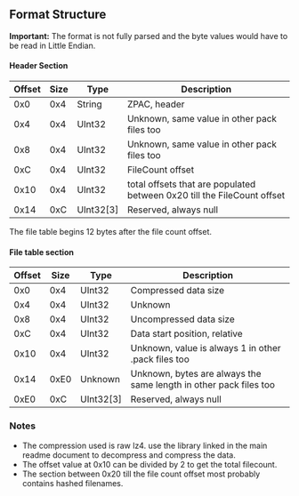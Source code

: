 ## Format Structure

**Important:** The format is not fully parsed and the byte values would have to be read in Little Endian.

#### Header Section
| Offset | Size | Type | Description |
| --- | --- | --- | --- |
| 0x0 | 0x4  | String | ZPAC, header |
| 0x4 | 0x4 | UInt32 | Unknown, same value in other pack files too |
| 0x8 | 0x4 | UInt32 | Unknown, same value in other pack files too |
| 0xC | 0x4 | UInt32 | FileCount offset |
| 0x10 | 0x4  | UInt32 | total offsets that are populated between 0x20 till the FileCount offset |
| 0x14 | 0xC | UInt32[3] | Reserved, always null |

The file table begins 12 bytes after the file count offset.
<br>

#### File table section
| Offset | Size | Type | Description |
| --- | --- | --- | --- |
| 0x0 | 0x4 | UInt32 | Compressed data size |
| 0x4 | 0x4 | UInt32 | Unknown |
| 0x8 | 0x4 | UInt32 | Uncompressed data size |
| 0xC | 0x4 | UInt32 | Data start position, relative |
| 0x10 | 0x4 | UInt32 | Unknown, value is always 1 in other .pack files too |
| 0x14 | 0xE0 | Unknown | Unknown, bytes are always the same length in other pack files too |
| 0xE0 | 0xC | UInt32[3] | Reserved, always null |

### Notes
- The compression used is raw lz4. use the library linked in the main readme document to decompress and compress the data.
- The offset value at 0x10 can be divided by 2 to get the total filecount.
- The section between 0x20 till the file count offset most probably contains hashed filenames.
